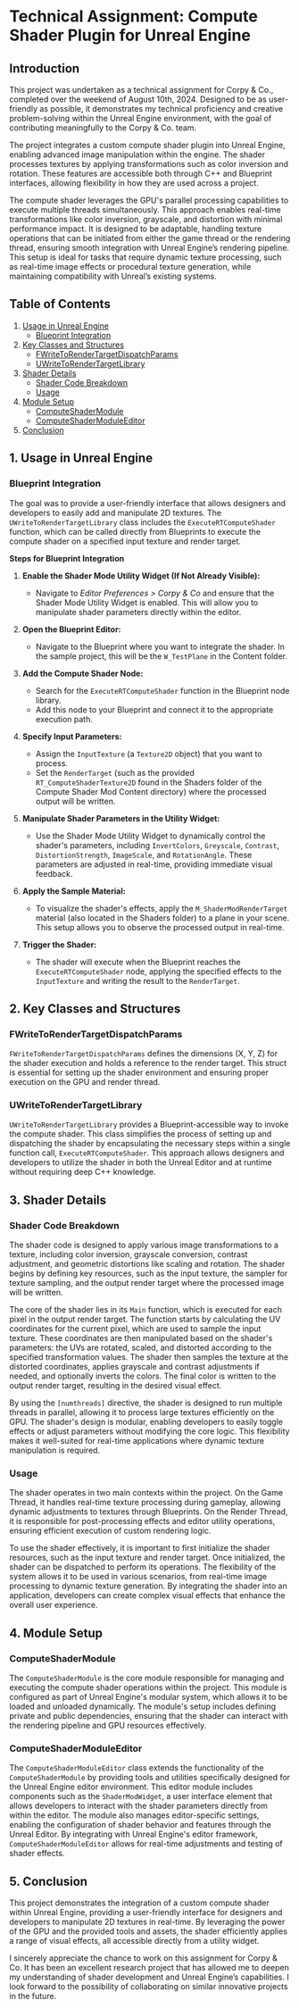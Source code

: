 # Technical Assignment: Compute Shader Plugin for Unreal Engine

## Introduction

This project was undertaken as a technical assignment for Corpy & Co., completed over the weekend of August 10th, 2024. Designed to be as user-friendly as possible, it demonstrates my technical proficiency and creative problem-solving within the Unreal Engine environment, with the goal of contributing meaningfully to the Corpy & Co. team.

The project integrates a custom compute shader plugin into Unreal Engine, enabling advanced image manipulation within the engine. The shader processes textures by applying transformations such as color inversion and rotation. These features are accessible both through C++ and Blueprint interfaces, allowing flexibility in how they are used across a project.

The compute shader leverages the GPU's parallel processing capabilities to execute multiple threads simultaneously. This approach enables real-time transformations like color inversion, grayscale, and distortion with minimal performance impact. It is designed to be adaptable, handling texture operations that can be initiated from either the game thread or the rendering thread, ensuring smooth integration with Unreal Engine’s rendering pipeline. This setup is ideal for tasks that require dynamic texture processing, such as real-time image effects or procedural texture generation, while maintaining compatibility with Unreal’s existing systems.

## Table of Contents

1. [Usage in Unreal Engine](#usage-in-unreal-engine)
   - [Blueprint Integration](#blueprint-integration)
2. [Key Classes and Structures](#key-classes-and-structures)
   - [FWriteToRenderTargetDispatchParams](#fwritetorendertargetdispatchparams)
   - [UWriteToRenderTargetLibrary](#uwritetorendertargetlibrary)
3. [Shader Details](#shader-details)
   - [Shader Code Breakdown](#shader-code-breakdown)
   - [Usage](#usage)
4. [Module Setup](#module-setup)
   - [ComputeShaderModule](#computeshadermodule)
   - [ComputeShaderModuleEditor](#computeshadermoduleeditor)
5. [Conclusion](#conclusion)

## 1. Usage in Unreal Engine

### Blueprint Integration

The goal was to provide a user-friendly interface that allows designers and developers to easily add and manipulate 2D textures. The `UWriteToRenderTargetLibrary` class includes the `ExecuteRTComputeShader` function, which can be called directly from Blueprints to execute the compute shader on a specified input texture and render target.

**Steps for Blueprint Integration**

1. **Enable the Shader Mode Utility Widget (If Not Already Visible):**
   - Navigate to *Editor Preferences > Corpy & Co* and ensure that the Shader Mode Utility Widget is enabled. This will allow you to manipulate shader parameters directly within the editor.

2. **Open the Blueprint Editor:**
   - Navigate to the Blueprint where you want to integrate the shader. In the sample project, this will be the `W_TestPlane` in the Content folder.

3. **Add the Compute Shader Node:**
   - Search for the `ExecuteRTComputeShader` function in the Blueprint node library.
   - Add this node to your Blueprint and connect it to the appropriate execution path.

4. **Specify Input Parameters:**
   - Assign the `InputTexture` (a `Texture2D` object) that you want to process.
   - Set the `RenderTarget` (such as the provided `RT_ComputeShaderTexture2D` found in the Shaders folder of the Compute Shader Mod Content directory) where the processed output will be written.

5. **Manipulate Shader Parameters in the Utility Widget:**
   - Use the Shader Mode Utility Widget to dynamically control the shader's parameters, including `InvertColors`, `Greyscale`, `Contrast`, `DistortionStrength`, `ImageScale`, and `RotationAngle`. These parameters are adjusted in real-time, providing immediate visual feedback.

6. **Apply the Sample Material:**
   - To visualize the shader's effects, apply the `M_ShaderModRenderTarget` material (also located in the Shaders folder) to a plane in your scene. This setup allows you to observe the processed output in real-time.

7. **Trigger the Shader:**
   - The shader will execute when the Blueprint reaches the `ExecuteRTComputeShader` node, applying the specified effects to the `InputTexture` and writing the result to the `RenderTarget`.

## 2. Key Classes and Structures

### FWriteToRenderTargetDispatchParams

`FWriteToRenderTargetDispatchParams` defines the dimensions (X, Y, Z) for the shader execution and holds a reference to the render target. This struct is essential for setting up the shader environment and ensuring proper execution on the GPU and render thread.

### UWriteToRenderTargetLibrary

`UWriteToRenderTargetLibrary` provides a Blueprint-accessible way to invoke the compute shader. This class simplifies the process of setting up and dispatching the shader by encapsulating the necessary steps within a single function call, `ExecuteRTComputeShader`. This approach allows designers and developers to utilize the shader in both the Unreal Editor and at runtime without requiring deep C++ knowledge.

## 3. Shader Details

### Shader Code Breakdown

The shader code is designed to apply various image transformations to a texture, including color inversion, grayscale conversion, contrast adjustment, and geometric distortions like scaling and rotation. The shader begins by defining key resources, such as the input texture, the sampler for texture sampling, and the output render target where the processed image will be written.

The core of the shader lies in its `Main` function, which is executed for each pixel in the output render target. The function starts by calculating the UV coordinates for the current pixel, which are used to sample the input texture. These coordinates are then manipulated based on the shader's parameters: the UVs are rotated, scaled, and distorted according to the specified transformation values. The shader then samples the texture at the distorted coordinates, applies grayscale and contrast adjustments if needed, and optionally inverts the colors. The final color is written to the output render target, resulting in the desired visual effect.

By using the `[numthreads]` directive, the shader is designed to run multiple threads in parallel, allowing it to process large textures efficiently on the GPU. The shader's design is modular, enabling developers to easily toggle effects or adjust parameters without modifying the core logic. This flexibility makes it well-suited for real-time applications where dynamic texture manipulation is required.

### Usage

The shader operates in two main contexts within the project. On the Game Thread, it handles real-time texture processing during gameplay, allowing dynamic adjustments to textures through Blueprints. On the Render Thread, it is responsible for post-processing effects and editor utility operations, ensuring efficient execution of custom rendering logic.

To use the shader effectively, it is important to first initialize the shader resources, such as the input texture and render target. Once initialized, the shader can be dispatched to perform its operations. The flexibility of the system allows it to be used in various scenarios, from real-time image processing to dynamic texture generation. By integrating the shader into an application, developers can create complex visual effects that enhance the overall user experience.

## 4. Module Setup

### ComputeShaderModule

The `ComputeShaderModule` is the core module responsible for managing and executing the compute shader operations within the project. This module is configured as part of Unreal Engine's modular system, which allows it to be loaded and unloaded dynamically. The module's setup includes defining private and public dependencies, ensuring that the shader can interact with the rendering pipeline and GPU resources effectively.

### ComputeShaderModuleEditor

The `ComputeShaderModuleEditor` class extends the functionality of the `ComputeShaderModule` by providing tools and utilities specifically designed for the Unreal Engine editor environment. This editor module includes components such as the `ShaderModWidget`, a user interface element that allows developers to interact with the shader parameters directly from within the editor. The module also manages editor-specific settings, enabling the configuration of shader behavior and features through the Unreal Editor. By integrating with Unreal Engine's editor framework, `ComputeShaderModuleEditor` allows for real-time adjustments and testing of shader effects.

## 5. Conclusion

This project demonstrates the integration of a custom compute shader within Unreal Engine, providing a user-friendly interface for designers and developers to manipulate 2D textures in real-time. By leveraging the power of the GPU and the provided tools and assets, the shader efficiently applies a range of visual effects, all accessible directly from a utility widget.

I sincerely appreciate the chance to work on this assignment for Corpy & Co. It has been an excellent research project that has allowed me to deepen my understanding of shader development and Unreal Engine’s capabilities. I look forward to the possibility of collaborating on similar innovative projects in the future.
